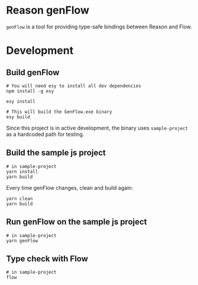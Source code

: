# Reason genFlow

`genFlow` is a tool for providing type-safe bindings between Reason and Flow.

# Development

## Build genFlow

```
# You will need esy to install all dev dependencies
npm install -g esy

esy install

# This will build the GenFlow.exe binary
esy build
```

Since this project is in active development, the binary uses `sample-project` as a hardcoded path for testing.

## Build the sample js project

```
# in sample-project
yarn install
yarn build
```

Every time genFlow changes, clean and build again:
```
yarn clean
yarn build
```

## Run genFlow on the sample js project

```
# in sample-project
yarn genFlow
```

## Type check with Flow
```
# in sample-project
flow
```
